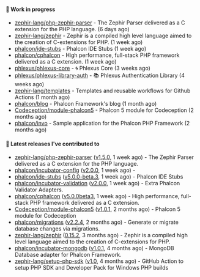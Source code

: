 #### :wrench: Work in progress

- [zephir-lang/php-zephir-parser](https://github.com/zephir-lang/php-zephir-parser) - The Zephir Parser delivered as a C extension for the PHP language. (6 days ago)
- [zephir-lang/zephir](https://github.com/zephir-lang/zephir) - Zephir is a compiled high level language aimed to the creation of C-extensions for PHP. (1 week ago)
- [phalcon/ide-stubs](https://github.com/phalcon/ide-stubs) - Phalcon IDE Stubs (1 week ago)
- [phalcon/cphalcon](https://github.com/phalcon/cphalcon) - High performance, full-stack PHP framework delivered as a C extension. (1 week ago)
- [phlexus/phlexus-core](https://github.com/phlexus/phlexus-core) - :cyclone: Phlexus Core (3 weeks ago)
- [phlexus/phlexus-library-auth](https://github.com/phlexus/phlexus-library-auth) - :books: Phlexus Authentication Library (4 weeks ago)
- [zephir-lang/templates](https://github.com/zephir-lang/templates) - Templates and reusable workflows for Github Actions (1 month ago)
- [phalcon/blog](https://github.com/phalcon/blog) - Phalcon Framework&#39;s blog (1 month ago)
- [Codeception/module-phalcon5](https://github.com/Codeception/module-phalcon5) - Phalcon 5 module for Codeception (2 months ago)
- [phalcon/invo](https://github.com/phalcon/invo) - Sample application for the Phalcon PHP Framework (2 months ago)

#### :pushpin: Latest releases I've contributed to

- [zephir-lang/php-zephir-parser](https://github.com/zephir-lang/php-zephir-parser) ([v1.5.0](https://github.com/zephir-lang/php-zephir-parser/releases/tag/v1.5.0), 1 week ago) - The Zephir Parser delivered as a C extension for the PHP language.
- [phalcon/incubator-config](https://github.com/phalcon/incubator-config) ([v2.0.0](https://github.com/phalcon/incubator-config/releases/tag/v2.0.0), 1 week ago) - 
- [phalcon/ide-stubs](https://github.com/phalcon/ide-stubs) ([v5.0.0-beta.3](https://github.com/phalcon/ide-stubs/releases/tag/v5.0.0-beta.3), 1 week ago) - Phalcon IDE Stubs
- [phalcon/incubator-validation](https://github.com/phalcon/incubator-validation) ([v2.0.0](https://github.com/phalcon/incubator-validation/releases/tag/v2.0.0), 1 week ago) - Extra Phalcon Validator Adapters. 
- [phalcon/cphalcon](https://github.com/phalcon/cphalcon) ([v5.0.0beta3](https://github.com/phalcon/cphalcon/releases/tag/v5.0.0beta3), 1 week ago) - High performance, full-stack PHP framework delivered as a C extension.
- [Codeception/module-phalcon5](https://github.com/Codeception/module-phalcon5) ([v1.0.1](https://github.com/Codeception/module-phalcon5/releases/tag/v1.0.1), 2 months ago) - Phalcon 5 module for Codeception
- [phalcon/migrations](https://github.com/phalcon/migrations) ([v2.2.4](https://github.com/phalcon/migrations/releases/tag/v2.2.4), 2 months ago) - Generate or migrate database changes via migrations.
- [zephir-lang/zephir](https://github.com/zephir-lang/zephir) ([0.15.2](https://github.com/zephir-lang/zephir/releases/tag/0.15.2), 3 months ago) - Zephir is a compiled high level language aimed to the creation of C-extensions for PHP.
- [phalcon/incubator-mongodb](https://github.com/phalcon/incubator-mongodb) ([v1.0.1](https://github.com/phalcon/incubator-mongodb/releases/tag/v1.0.1), 4 months ago) - MongoDB Database adapter for Phalcon Framework.
- [zephir-lang/setup-php-sdk](https://github.com/zephir-lang/setup-php-sdk) ([v1.0](https://github.com/zephir-lang/setup-php-sdk/releases/tag/v1.0), 4 months ago) - GitHub Action to setup PHP SDK and Developer Pack for Windows PHP builds
